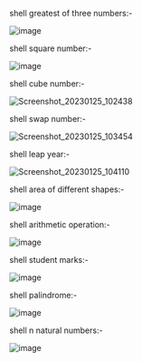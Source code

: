 shell greatest of three numbers:-

![image](https://user-images.githubusercontent.com/113373588/214482210-c281cf22-9fe2-489b-8ea5-2a76a2130cbb.png)

shell square number:-

![image](https://user-images.githubusercontent.com/113373588/214482494-89980fe3-b778-4f13-b95d-eea258cf512b.png)

shell cube number:-

![Screenshot_20230125_102438](https://user-images.githubusercontent.com/113373588/214483091-8e31f75b-167e-40ef-b5c6-46abd3c9aa0a.png)

shell swap number:-

![Screenshot_20230125_103454](https://user-images.githubusercontent.com/113373588/214484653-01097a7a-d8aa-4970-9b5b-a0fbad8854f5.png)

shell leap year:-

![Screenshot_20230125_104110](https://user-images.githubusercontent.com/113373588/214484900-96f9498d-1371-49c2-90b5-862f25fe43aa.png)

shell area of different shapes:-

![image](https://user-images.githubusercontent.com/113373588/214486297-58e1bf2a-00e4-4e0c-90ac-e9ff154fa59a.png)

shell arithmetic operation:-

![image](https://user-images.githubusercontent.com/113373588/214488146-a612bb66-82b2-4405-82aa-4e63875a7deb.png)

shell student marks:-

![image](https://user-images.githubusercontent.com/113373588/214490401-5246adf0-685e-43d2-a290-521e397c0933.png)

shell palindrome:-

![image](https://user-images.githubusercontent.com/113373588/214511939-93ebe6ea-401a-4662-bc5b-b8a3a77d77a4.png)

shell n natural numbers:-

![image](https://user-images.githubusercontent.com/113373588/214515246-281b326f-2ec2-4900-a23d-afbd6963b69b.png)

